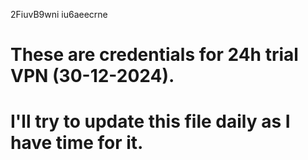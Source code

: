 2FiuvB9wni
iu6aeecrne
# These are credentials for 24h trial VPN (30-12-2024). 
# I'll try to update this file daily as I have time for it.
